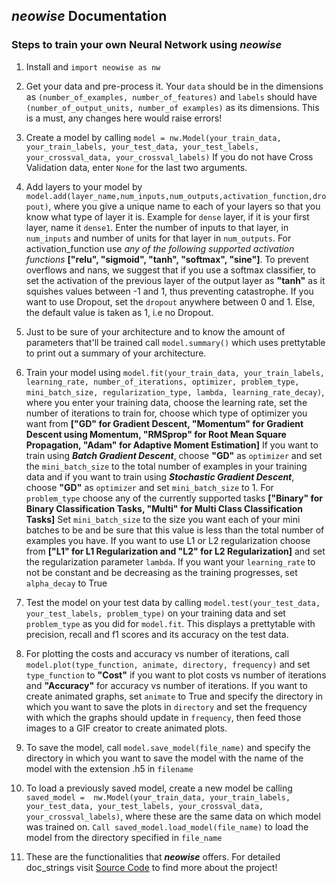﻿## *neowise* Documentation

### Steps to train your own Neural Network using *neowise*

 1. Install and `import neowise as nw`

 2. Get your data and pre-process it. Your `data` should be in the dimensions as `(number_of_examples, number_of_features)` and `labels` should have `(number_of_output_units, number_of examples)` as its dimensions. 
This is a must, any changes here would raise errors!

3. Create a model by calling `model = nw.Model(your_train_data, your_train_labels, your_test_data, your_test_labels, your_crossval_data, your_crossval_labels)` If you do not have Cross Validation data, enter `None` for the last two arguments.

4. Add layers to your model by `model.add(layer_name,num_inputs,num_outputs,activation_function,dropout)`, where you give a unique name to each of your layers so that you know what type of layer it is. Example for `dense` layer, if it is your first layer, name it `dense1`. Enter the number of inputs to that layer, in `num_inputs` and number of units for that layer in `num_outputs`.
For activation_function use *any of the following supported activation functions* **["relu", "sigmoid", "tanh", "softmax", "sine"]**. 
To prevent overflows and nans, we suggest that if you use a softmax classifier, to set the activation of the previous layer of the output layer as **"tanh"** as it squishes values between -1 and 1, thus preventing catastrophe. If you want to use Dropout, set the `dropout` anywhere between 0 and 1. Else, the default value is taken as 1, i.e no Dropout.

5. Just to be sure of your architecture and to know the amount of parameters that'll be trained call `model.summary()` which uses prettytable to print out a summary of your architecture.

6. Train your model using `model.fit(your_train_data, your_train_labels, learning_rate, number_of_iterations, optimizer, problem_type, mini_batch_size, regularization_type, lambda, learning_rate_decay)`, where you enter your training data, choose the learning rate, set the number of iterations to train for, choose which type of optimizer you want from **["GD" for Gradient Descent, "Momentum" for Gradient Descent using Momentum, "RMSprop" for Root Mean Square Propagation, "Adam" for Adaptive Moment Estimation]** If you want to train using ***Batch Gradient Descent***, choose **"GD"** as `optimizer` and set the `mini_batch_size` to the total number of examples in your training data and if you want to train using ***Stochastic Gradient Descent***, choose **"GD"** as `optimizer` and set `mini_batch_size` to 1. For `problem_type` choose any of the currently supported tasks **["Binary" for Binary Classification Tasks, "Multi" for Multi Class Classification Tasks]** Set `mini_batch_size` to the size you want each of your mini batches to be and be sure that this value is less than the total number of examples you have. If you want to use L1 or L2 regularization choose from **["L1" for L1 Regularization and "L2" for L2 Regularization]** and set the regularization parameter `lambda`. If you want your `learning_rate` to not be constant and be decreasing as the training progresses, set `alpha_decay` to True

7. Test the model on your test data by calling `model.test(your_test_data, your_test_labels, problem_type)` on your training data and set `problem_type` as you did for `model.fit`. This displays a prettytable with precision, recall and f1 scores and its accuracy on the test data.

8. For plotting the costs and accuracy vs number of iterations, call `model.plot(type_function, animate, directory, frequency)` and set `type_function` to **"Cost"** if you want to plot costs vs number of iterations and **"Accuracy"** for accuracy vs number of iterations. If you want to create animated graphs, set `animate` to True and specify the directory in which you want to save the plots in `directory` and set the frequency with which the graphs should update in `frequency`, then feed those images to a GIF creator to create animated plots.

9. To save the model, call `model.save_model(file_name)` and specify the directory in which you want to save the model with the name of the model with the extension .h5 in `filename`

10. To load a previously saved model, create a new model be calling `saved_model =  nw.Model(your_train_data, your_train_labels, your_test_data, your_test_labels, your_crossval_data, your_crossval_labels)`, where these are the same data on which model was trained on. `Call saved_model.load_model(file_name)`  to load the model from the directory specified in `file_name`

11. These are the functionalities that ***neowise*** offers. For detailed doc_strings visit [Source Code](https://github.com/pranavsastry/neowise/tree/master/neowise/neowise) to find more about the project!
